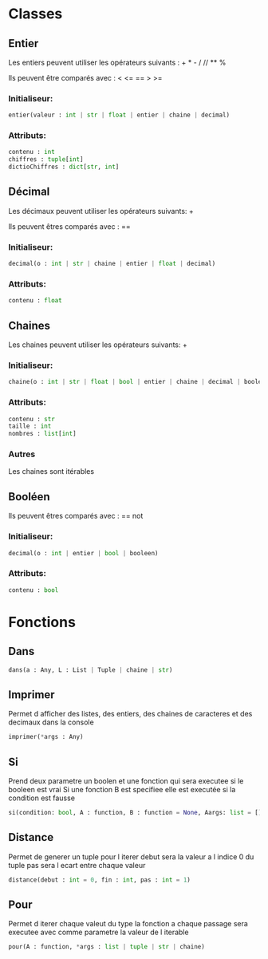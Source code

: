 # Classes

## Entier

Les entiers peuvent utiliser les opérateurs suivants : + \* - / // \*\* %

Ils peuvent être comparés avec : < <= == > >=

### Initialiseur:

```py
entier(valeur : int | str | float | entier | chaine | decimal)
```

### Attributs:

```py
contenu : int
chiffres : tuple[int]
dictioChiffres : dict[str, int]
```

## Décimal

Les décimaux peuvent utiliser les opérateurs suivants: +

Ils peuvent êtres comparés avec : ==

### Initialiseur:

```py
decimal(o : int | str | chaine | entier | float | decimal)
```

### Attributs:

```py
contenu : float
```

## Chaines

Les chaines peuvent utiliser les opérateurs suivants: +

### Initialiseur:

```py
chaine(o : int | str | float | bool | entier | chaine | decimal | booleen)
```

### Attributs:

```py
contenu : str
taille : int
nombres : list[int]
```

### Autres

Les chaines sont itérables

## Booléen

Ils peuvent êtres comparés avec : == not

### Initialiseur:

```py
decimal(o : int | entier | bool | booleen)
```

### Attributs:

```py
contenu : bool
```

# Fonctions

## Dans

```py
dans(a : Any, L : List | Tuple | chaine | str)
```

## Imprimer

Permet d afficher des listes, des entiers, des chaines de caracteres et des decimaux dans la console

```py
imprimer(*args : Any)
```

## Si

Prend deux parametre un boolen et une fonction qui sera executee si le booleen est vrai
Si une fonction B est specifiee elle est executée si la condition est fausse

```py
si(condition: bool, A : function, B : function = None, Aargs: list = [], Baargs: list = []):
```

## Distance

Permet de generer un tuple pour l iterer
debut sera la valeur a l indice 0 du tuple
pas sera l ecart entre chaque valeur

```py
distance(debut : int = 0, fin : int, pas : int = 1)
```

## Pour

Permet d iterer chaque valeut du type
la fonction a chaque passage sera executee avec comme parametre la valeur de l iterable

```py
pour(A : function, *args : list | tuple | str | chaine)
```
